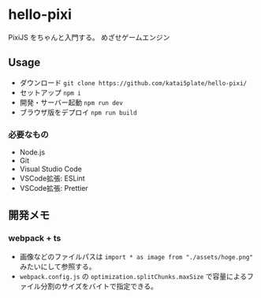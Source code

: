 # hello-pixi

PixiJS をちゃんと入門する。
めざせゲームエンジン

## Usage

- ダウンロード `git clone https://github.com/katai5plate/hello-pixi/`
- セットアップ `npm i`
- 開発・サーバー起動 `npm run dev`
- ブラウザ版をデプロイ `npm run build`

### 必要なもの
- Node.js
- Git
- Visual Studio Code
- VSCode拡張: ESLint
- VSCode拡張: Prettier

## 開発メモ

### webpack + ts

- 画像などのファイルパスは `import * as image from "./assets/hoge.png"` みたいにして参照する。
- `webpack.config.js` の `optimization.splitChunks.maxSize` で容量によるファイル分割のサイズをバイトで指定できる。
